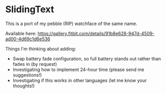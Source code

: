 # SlidingText
This is a port of my pebble (RIP) watchface of the same name.

Available here: https://gallery.fitbit.com/details/91b8e628-947d-4509-ad00-4d69c1d6e536

Things I'm thinking about adding:
* Swap battery fade configuration, so full battery stands out rather than fades in (by request)
* Investigating how to implement 24-hour time (please send me suggestions!)
* Investigating if this works in other languages (let me know your thoughts!)